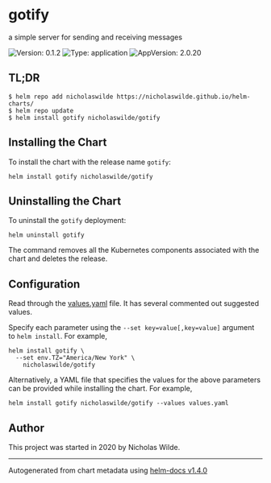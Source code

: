 # gotify

a simple server for sending and receiving messages

![Version: 0.1.2](https://img.shields.io/badge/Version-0.1.2-informational?style=flat-square) ![Type: application](https://img.shields.io/badge/Type-application-informational?style=flat-square) ![AppVersion: 2.0.20](https://img.shields.io/badge/AppVersion-2.0.20-informational?style=flat-square)

## TL;DR
```console
$ helm repo add nicholaswilde https://nicholaswilde.github.io/helm-charts/
$ helm repo update
$ helm install gotify nicholaswilde/gotify
```

## Installing the Chart
To install the chart with the release name `gotify`:
```console
helm install gotify nicholaswilde/gotify
```

## Uninstalling the Chart
To uninstall the `gotify` deployment:
```console
helm uninstall gotify
```
The command removes all the Kubernetes components associated with the chart and deletes the release.

## Configuration

Read through the [values.yaml](https://github.com/nicholaswilde/helm-charts/blob/master/charts/gotify/values.yaml)
file. It has several commented out suggested values.

Specify each parameter using the `--set key=value[,key=value]` argument to `helm install`. For example,
```console
helm install gotify \
  --set env.TZ="America/New York" \
    nicholaswilde/gotify
```

Alternatively, a YAML file that specifies the values for the above parameters can be provided while installing the chart.
For example,
```console
helm install gotify nicholaswilde/gotify --values values.yaml
```

## Author
This project was started in 2020 by Nicholas Wilde.

----------------------------------------------
Autogenerated from chart metadata using [helm-docs v1.4.0](https://github.com/norwoodj/helm-docs/releases/v1.4.0)

